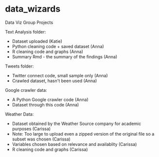# data_wizards
Data Viz Group Projects

Text Analysis folder: 
- Dataset uploaded (Katie)
- Python cleaning code + saved dataset (Anna)
- R cleaning code and graphs (Anna)
- Summary Rmd - the summary of the findings (Anna)

Tweets folder:
- Twitter connect code, small sample only (Anna)
- Crawled dataset, hasn't been used (Anna)

Google crawler data: 
- A Python Google crawler code (Anna)
- Dataset through this code (Anna)

Weather Data:
- Dataset obtained by the Weather Source company for academic purposes (Carissa)
- Note: Too large to upload even a zipped version of the original file so a subset was chosen (Carissa)
- Variables chosen based on relevance and availablity (Carissa)
- R cleaning code and graphs (Carissa)
